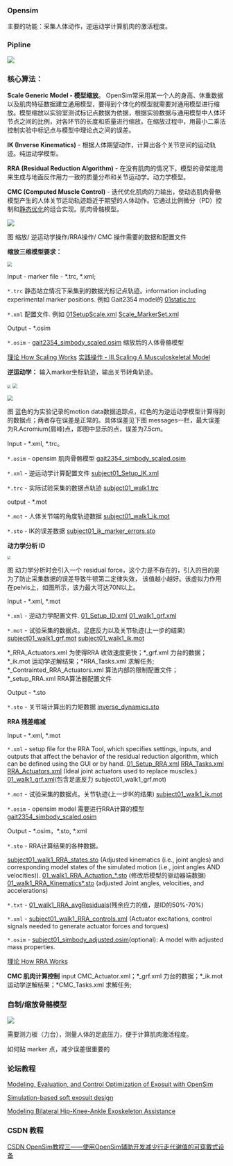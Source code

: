  



### Opensim 

主要的功能：采集人体动作，逆运动学计算肌肉的激活程度。



### Pipline 

![](Opensim.assets/image-20220901211535129.png)



### 核心算法：

**Scale Generic Model - 模型缩放**。 OpenSim常采用某一个人的身高、体重数据以及肌肉特征数据建立通用模型，要得到个体化的模型就需要对通用模型进行缩放。模型缩放以实验室测试标记点数据为依据，根据实验数据与通用模型中人体环节点之间的比例，对各环节的长度和质量进行缩放。在缩放过程中，用最小二乘法控制实验中标记点与模型中理论点之间的误差。

**IK (Inverse Kinematics)** - 根据人体期望动作，计算出各个关节空间的运动轨迹。纯运动学模型。

**RRA (Residual Reduction Algorithm)** - 在没有肌肉的情况下，模型的骨架能用来生成与地面反作用力一致的质量分布和关节运动学。动力学模型。

**CMC (Computed Muscle Control)** - 迭代优化肌肉的力输出，使动态肌肉骨骼模型产生的人体关节运动轨迹趋近于期望的人体动作。它通过比例微分（PD）控制和[静态优化](https://simtk-confluence.stanford.edu/display/OpenSim/Working+with+Static+Optimization)的组合实现。肌肉骨骼模型。



![](Opensim.assets/image-20220901211320352.png)

图 缩放/ 逆运动学操作/RRA操作/ CMC 操作需要的数据和配置文件



**缩放三维模型要求：**  

<img src="Opensim.assets/image-20220904221622429.png" style="zoom: 67%;" /> 

Input - marker file - *.trc,  *.xml; 

`*.trc`  静态站立情况下采集到的数据光标记点轨迹。information including experimental marker positions. 例如 Gait2354 model的 [01static.trc](..\..\..\..\Software\OpenSim\43\Models\Gait2354_Simbody\subject01_static.trc)  

`*.xml`  配置文件.  例如 [01SetupScale.xml](..\..\..\..\Software\OpenSim\43\Models\Gait2354_Simbody\subject01_Setup_Scale.xml)  [Scale_MarkerSet.xml](..\..\..\..\Software\OpenSim\43\Models\Gait2354_Simbody\gait2354_Scale_MarkerSet.xml)  

Output - *.osim 

`*.osim` - [gait2354_simbody_scaled.osim](..\..\..\..\Software\OpenSim\43\Models\Gait2354_Simbody\gait2354_simbody_scaled.osim)   缩放后的人体骨骼模型 

[理论 How Scaling Works](https://simtk-confluence.stanford.edu:8443/display/OpenSim/How+Scaling+Works)   [实践操作 - III.Scaling A Musculoskeletal Model](https://simtk-confluence.stanford.edu:8443/display/OpenSim/Tutorial+3+-+Scaling%2C+Inverse+Kinematics%2C+and+Inverse+Dynamics) 



**逆运动学：** 输入marker坐标轨迹，输出关节转角轨迹。

<img src="Opensim.assets/image-20220904223929829.png" style="zoom: 50%;" />        <img src="Opensim.assets/image-20220904224120746.png" style="zoom: 67%;" />  

<img src="Opensim.assets/image-20220904224716395.png" style="zoom: 80%;" /> 

图 蓝色的为实验记录的motion data数据追踪点，红色的为逆运动学模型计算得到的数据点；两者存在误差是正常的。具体误差见下图 messages一栏，最大误差为R.Acromium(肩峰)点，即图中显示的点，误差为7.5cm。

Input - *.xml, *.trc。

`*.osim` - opensim 肌肉骨骼模型 [gait2354_simbody_scaled.osim](..\..\..\..\Software\OpenSim\43\Models\Gait2354_Simbody\gait2354_simbody_scaled.osim)    

`*.xml` -  逆运动学计算配置文件 [subject01_Setup_IK.xml](..\..\..\..\Software\OpenSim\43\Models\Gait2354_Simbody\subject01_Setup_IK.xml) 

`*.trc` -  实际试验采集的数据点轨迹  [subject01_walk1.trc](..\..\..\..\Software\OpenSim\43\Models\Gait2354_Simbody\subject01_walk1.trc)  

output - \*.mot 

`*.mot` - 人体关节端的角度轨迹数据 [subject01_walk1_ik.mot](..\..\..\..\Software\OpenSim\43\Models\Gait2354_Simbody\subject01_walk1_ik.mot)  

`*.sto` - IK的误差数据 [subject01_ik_marker_errors.sto](..\..\..\..\Software\OpenSim\43\Models\Gait2354_Simbody\subject01_ik_marker_errors.sto) 





**动力学分析 ID**

<img src="Opensim.assets/image-20220905143710901.png" style="zoom: 50%;" />

图 动力学分析时会引入一个 residual force，这个力是不存在的，引入的目的是为了防止采集数据的误差导致牛顿第二定律失效， 该值越小越好。该虚拟力作用在pelvis上，如图所示，该力最大可达70N以上。

Input - *.xml, *.mot

`*.xml` -  逆动力学配置文件.   [01_Setup_ID.xml](..\..\..\..\Software\OpenSim\43\Models\Gait2354_Simbody\subject01_Setup_InverseDynamics.xml)   [01_walk1_grf.xml](..\..\..\..\Software\OpenSim\43\Models\Gait2354_Simbody\subject01_walk1_grf.xml)  

`*.mot` -  试验采集的数据点。足底反力以及关节轨迹(上一步的结果) [subject01_walk1_grf.mot](..\..\..\..\Software\OpenSim\43\Models\Gait2354_Simbody\subject01_walk1_grf.mot)   [subject01_walk1_ik.mot](..\..\..\..\Software\OpenSim\43\Models\Gait2354_Simbody\subject01_walk1_ik.mot) 

*\_RRA_Actuators.xml 为使得RRA 收敛速度更快；\*\_grf.xml 力台的数据；\*\_ik.mot 运动学逆解结果；\*RRA_Tasks.xml 求解任务; \*\_Contrainted_RRA_Actuators.xml 算法内部的限制配置文件；\*\_setup_RRA.xml RRA算法器配置文件 

Output - *.sto

`*.sto` - 关节端计算出的力矩数据  [inverse_dynamics.sto](..\..\..\..\Software\OpenSim\43\Models\Gait2354_Simbody\ResultsInverseDynamics\inverse_dynamics.sto)  



**RRA 残差缩减**  

Input - *.xml, *.mot

 `*.xml` -  setup file for the RRA Tool, which specifies settings, inputs, and outputs that affect the behavior of the residual reduction algorithm,  which can be defined using the GUI or by hand.  [01_Setup_RRA.xml](..\..\..\..\Software\OpenSim\43\Models\Gait2354_Simbody\subject01_Setup_RRA.xml)   [RRA_Tasks.xml](..\..\..\..\Software\OpenSim\43\Models\Gait2354_Simbody\gait2354_RRA_Tasks.xml)   [RRA_Actuators.xml](..\..\..\..\Software\OpenSim\43\Models\Gait2354_Simbody\gait2354_RRA_Actuators.xml) (Ideal joint actuators used to replace muscles.)    [01_walk1_grf.xml](..\..\..\..\Software\OpenSim\43\Models\Gait2354_Simbody\subject01_walk1_grf.xml)(包含足底反力 subject01_walk1_grf.mot)

`*.mot` -  试验采集的数据点。关节轨迹(上一步IK的结果) [subject01_walk1_ik.mot](..\..\..\..\Software\OpenSim\43\Models\Gait2354_Simbody\subject01_walk1_ik.mot) 

`*.osim` - opensim model 需要进行RRA计算的模型 [gait2354_simbody_scaled.osim](..\..\..\..\Software\OpenSim\43\Models\Gait2354_Simbody\gait2354_simbody_scaled.osim) 

Output - *.osim，\*.sto, \*.xml

`*.sto` - RRA计算结果的各种数据。 

 [subject01_walk1_RRA_states.sto](..\..\..\..\Software\OpenSim\43\Models\Gait2354_Simbody\ResultsRRA\subject01_walk1_RRA_states.sto) (Adjusted kinematics (i.e., joint angles) and corresponding model states of the simulated motion (i.e., joint angles AND velocities)).  [01_walk1_RRA_Actuation_*.sto](..\..\..\..\Software\OpenSim\43\Models\Gait2354_Simbody\ResultsRRA\subject01_walk1_RRA_Actuation_force.sto) (修改后模型的驱动器端数据)   [01_walk1_RRA_Kinematics*.sto](..\..\..\..\Software\OpenSim\43\Models\Gait2354_Simbody\ResultsRRA\subject01_walk1_RRA_Kinematics_q.sto) (adjusted Joint angles, velocities, and accelerations)

`*.txt` -  [01_walk1_RRA_avgResiduals](..\..\..\..\Software\OpenSim\43\Models\Gait2354_Simbody\ResultsRRA\subject01_walk1_RRA_avgResiduals.txt)(残余应力的值，是ID的50%-70%)  

`*.xml` -  [subject01_walk1_RRA_controls.xml](..\..\..\..\Software\OpenSim\43\Models\Gait2354_Simbody\ResultsRRA\subject01_walk1_RRA_controls.xml) (Actuator excitations, control signals needed to generate actuator forces and torques)

`*.osim` -  [subject01_simbody_adjusted.osim](..\..\..\..\Software\OpenSim\43\Models\Gait2354_Simbody\subject01_simbody_adjusted.osim)(optional): A model with adjusted mass properties.



[理论 How RRA Works](https://simtk-confluence.stanford.edu:8443/display/OpenSim/How+RRA+Works)   



**CMC 肌肉计算控制** input CMC_Actuator.xml；\*\_grf.xml 力台的数据；\*\_ik.mot 运动学逆解结果；\*CMC_Tasks.xml 求解任务; 





### 自制/缩放骨骼模型

![](Opensim.assets/image-20201211211033133.png)

需要测力板（力台），测量人体的足底压力，便于计算肌肉激活程度。



如何贴 marker 点，减少误差很重要的







### 论坛教程



[Modeling, Evaluation, and Control Optimization of Exosuit with OpenSim](https://simtk-confluence.stanford.edu:8443/display/OpenSim/Modeling%2C+Evaluation%2C+and+Control+Optimization+of+Exosuit+with+OpenSim) 



[Simulation-based soft exosuit design](https://simtk-confluence.stanford.edu:8443/display/OpenSim/Simulation-based+soft+exosuit+design) 



[Modeling Bilateral Hip-Knee-Ankle Exoskeleton Assistance](https://simtk-confluence.stanford.edu:8443/display/OpenSim/Modeling+Bilateral+Hip-Knee-Ankle+Exoskeleton+Assistance) 



### CSDN 教程

[CSDN  OpenSim教程三——使用OpenSim辅助开发减少行走代谢值的可穿戴式设备](https://blog.csdn.net/lrm15659833890/article/details/78046605?utm_medium=distribute.pc_relevant.none-task-blog-BlogCommendFromBaidu-6.not_use_machine_learn_pai&depth_1-utm_source=distribute.pc_relevant.none-task-blog-BlogCommendFromBaidu-6.not_use_machine_learn_pai)

 










